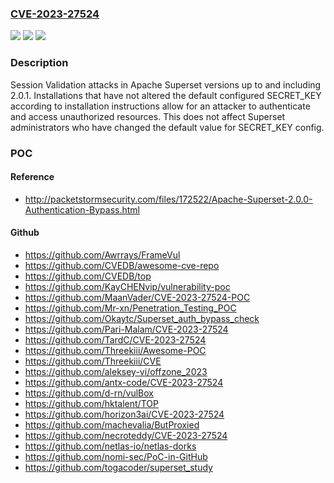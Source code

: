 ### [CVE-2023-27524](https://cve.mitre.org/cgi-bin/cvename.cgi?name=CVE-2023-27524)
![](https://img.shields.io/static/v1?label=Product&message=Apache%20Superset&color=blue)
![](https://img.shields.io/static/v1?label=Version&message=0%3C%3D%202.0.1%20&color=brighgreen)
![](https://img.shields.io/static/v1?label=Vulnerability&message=CWE-1188%20Insecure%20Default%20Initialization%20of%20Resource&color=brighgreen)

### Description

Session Validation attacks in Apache Superset versions up to and including 2.0.1. Installations that have not altered the default configured SECRET_KEY according to installation instructions allow for an attacker to authenticate and access unauthorized resources. This does not affect Superset administrators who have changed the default value for SECRET_KEY config.

### POC

#### Reference
- http://packetstormsecurity.com/files/172522/Apache-Superset-2.0.0-Authentication-Bypass.html

#### Github
- https://github.com/Awrrays/FrameVul
- https://github.com/CVEDB/awesome-cve-repo
- https://github.com/CVEDB/top
- https://github.com/KayCHENvip/vulnerability-poc
- https://github.com/MaanVader/CVE-2023-27524-POC
- https://github.com/Mr-xn/Penetration_Testing_POC
- https://github.com/Okaytc/Superset_auth_bypass_check
- https://github.com/Pari-Malam/CVE-2023-27524
- https://github.com/TardC/CVE-2023-27524
- https://github.com/Threekiii/Awesome-POC
- https://github.com/Threekiii/CVE
- https://github.com/aleksey-vi/offzone_2023
- https://github.com/antx-code/CVE-2023-27524
- https://github.com/d-rn/vulBox
- https://github.com/hktalent/TOP
- https://github.com/horizon3ai/CVE-2023-27524
- https://github.com/machevalia/ButProxied
- https://github.com/necroteddy/CVE-2023-27524
- https://github.com/netlas-io/netlas-dorks
- https://github.com/nomi-sec/PoC-in-GitHub
- https://github.com/togacoder/superset_study

